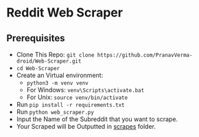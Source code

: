 # Reddit Web Scraper

## Prerequisites
- Clone This Repo: `git clone https://github.com/PranavVerma-droid/Web-Scraper.git`
- `cd Web-Scraper`
- Create an Virtual environment:
  - `python3 -m venv venv`
  - For Windows: `venv\Scripts\activate.bat`
  - For Unix: `source venv/bin/activate`
- Run `pip install -r requirements.txt`
- Run `python web_scraper.py`
- Input the Name of the Subreddit that you want to scrape.
- Your Scraped will be Outputted in [scrapes](scrapes) folder.